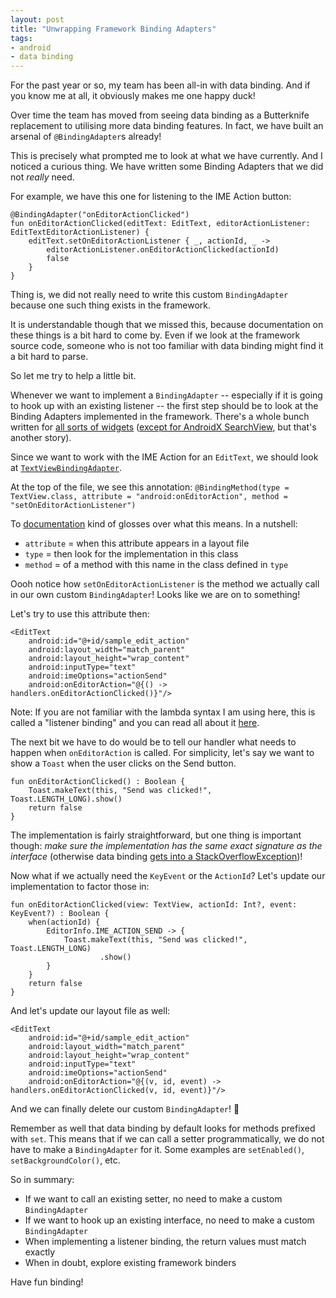 ```yaml
---
layout: post
title: "Unwrapping Framework Binding Adapters"
tags:
- android
- data binding
---
```

For the past year or so, my team has been all-in with data binding. And if you know me at all, it obviously makes me one happy duck!

Over time the team has moved from seeing data binding as a Butterknife replacement to utilising more data binding features. In fact, we have built an arsenal of `@BindingAdapter`s already!

This is precisely what prompted me to look at what we have currently. And I noticed a curious thing. We have written some Binding Adapters that we did not _really_ need.

For example, we have this one for listening to the IME Action button:
```
@BindingAdapter("onEditorActionClicked")
fun onEditorActionClicked(editText: EditText, editorActionListener: EditTextEditorActionListener) {
    editText.setOnEditorActionListener { _, actionId, _ ->
        editorActionListener.onEditorActionClicked(actionId)
        false
    }
}
```
Thing is, we did not really need to write this custom `BindingAdapter` because one such thing exists in the framework.

It is understandable though that we missed this, because documentation on these things is a bit hard to come by. Even if we look at the framework source code, someone who is not too familiar with data binding might find it a bit hard to parse.

So let me try to help a little bit.

Whenever we want to implement a `BindingAdapter` -- especially if it is going to hook up with an existing listener -- the first step should be to look at the Binding Adapters implemented in the framework. There's a whole bunch written for [all sorts of widgets](https://android.googlesource.com/platform/frameworks/data-binding/+/master/extensions/baseAdapters/src/main/java/android/databinding/adapters) ([except for AndroidX SearchView](https://issuetracker.google.com/issues/122856766), but that's another story).

Since we want to work with the IME Action for an `EditText`, we should look at [`TextViewBindingAdapter`](https://android.googlesource.com/platform/frameworks/data-binding/+/master/extensions/baseAdapters/src/main/java/android/databinding/adapters/TextViewBindingAdapter.java).

At the top of the file, we see this annotation:
`@BindingMethod(type = TextView.class, attribute = "android:onEditorAction", method = "setOnEditorActionListener")`

To [documentation](https://developer.android.com/topic/libraries/data-binding/binding-adapters#specify-method) kind of glosses over what this means. In a nutshell:
- `attribute` = when this attribute appears in a layout file
- `type` = then look for the implementation in this class
- `method` =  of a method with this name in the class defined in `type`

Oooh notice how `setOnEditorActionListener` is the method we actually call in our own custom `BindingAdapter`! Looks like we are on to something!

Let's try to use this attribute then:
```
<EditText
    android:id="@+id/sample_edit_action"
    android:layout_width="match_parent"
    android:layout_height="wrap_content"
    android:inputType="text"
    android:imeOptions="actionSend"
    android:onEditorAction="@{() -> handlers.onEditorActionClicked()}"/>
```
Note: If you are not familiar with the lambda syntax I am using here, this is called a "listener binding" and you can read all about it [here](https://developer.android.com/topic/libraries/data-binding/expressions#event_handling).

The next bit we have to do would be to tell our handler what needs to happen when `onEditorAction` is called. For simplicity, let's say we want to show a `Toast` when the user clicks on the Send button.
```
fun onEditorActionClicked() : Boolean {
    Toast.makeText(this, "Send was clicked!", Toast.LENGTH_LONG).show()
    return false
}
```
The implementation is fairly straightforward, but one thing is important though: *make sure the implementation has the same exact signature as the interface* (otherwise data binding [gets into a StackOverflowException](https://issuetracker.google.com/issues/123260053))!

Now what if we actually need the `KeyEvent` or the `ActionId`? Let's update our implementation to factor those in:
```
fun onEditorActionClicked(view: TextView, actionId: Int?, event: KeyEvent?) : Boolean {
    when(actionId) {
        EditorInfo.IME_ACTION_SEND -> {
            Toast.makeText(this, "Send was clicked!", Toast.LENGTH_LONG)
                    .show()
        }
    }
    return false
}
```

And let's update our layout file as well:
```
<EditText
    android:id="@+id/sample_edit_action"
    android:layout_width="match_parent"
    android:layout_height="wrap_content"
    android:inputType="text"
    android:imeOptions="actionSend"
    android:onEditorAction="@{(v, id, event) -> handlers.onEditorActionClicked(v, id, event)}"/>
```
And we can finally delete our custom `BindingAdapter`! :tada:

Remember as well that data binding by default looks for methods prefixed with `set`. This means that if we can call a setter programmatically, we do not have to make a `BindingAdapter` for it. Some examples are `setEnabled()`, `setBackgroundColor()`, etc.

So in summary:
- If we want to call an existing setter, no need to make a custom `BindingAdapter`
- If we want to hook up an existing interface, no need to make a custom `BindingAdapter`
- When implementing a listener binding, the return values must match exactly
- When in doubt, explore existing framework binders

Have fun binding!
